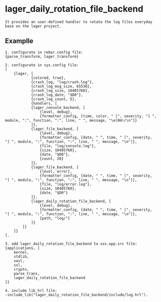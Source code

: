 lager_daily_rotation_file_backend
=====

    It provides an user-defined handler to rotate the log files everyday base on the lager project.

Examplle
-----

    1. configurate in rebar.config file:
    {parse_transform, lager_transform}

    2. configurate in sys.config file:
	[
		{lager, [
				{colored, true},
				{crash_log, "log/crash.log"},
				{crash_log_msg_size, 65536},
				{crash_log_size, 10485760},
				{crash_log_date, "$D0"},
				{crash_log_count, 5},
				{handlers, [
				{lager_console_backend, [
					{level, debug},
					{formatter_config, [time, color, " [", severity, "] ", module, ":", function, ":", line, " ", message, "\e[0m\r\n"]}
				]},
				{lager_file_backend, [
					{level, debug},
					{formatter_config, [date, " ", time, " [", severity, "] ", module, ":", function, ":", line, " ", message, "\n"]},
					{file, "log/console.log"},
					{size, 10485760},
					{date, "$D0"},
					{count, 20}
				]},
				{lager_file_backend, [
					{level, error},
					{formatter_config, [date, " ", time, " [", severity, "] ", module, ":", function, ":", line, " ", message, "\n"]},
					{file, "log/error.log"},
					{size, 10485760},
					{date, "$D0"}
				]},
				{lager_daily_rotation_file_backend, [
					{level, debug},
					{formatter_config, [date, " ", time, " [", severity, "] ", module, ":", function, ":", line, " ", message, "\n"]},
					{path, "log/"}
				]}
			]}
		]}
	].

    3. add lager_daily_rotation_file_backend to xxx.app.src file:
    {applications, [
        kernel,
        stdlib,
        sasl,
        ssl,
        crypto,
        parse_trans,
        lager_daily_rotation_file_backend
    ]}

    4. include lib_hrl file:
    -include_lib("lager_daily_rotation_file_backend/include/log.hrl").
